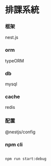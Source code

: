 # 排課系統

### 框架

nest.js

### orm

typeORM

### db

mysql

### cache

redis

### 配置

@nestjs/config


### npm cli

```

npm run start:debug

```